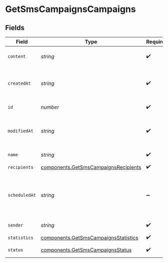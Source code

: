 # GetSmsCampaignsCampaigns


## Fields

| Field                                                                                          | Type                                                                                           | Required                                                                                       | Description                                                                                    | Example                                                                                        |
| ---------------------------------------------------------------------------------------------- | ---------------------------------------------------------------------------------------------- | ---------------------------------------------------------------------------------------------- | ---------------------------------------------------------------------------------------------- | ---------------------------------------------------------------------------------------------- |
| `content`                                                                                      | *string*                                                                                       | :heavy_check_mark:                                                                             | Content of the SMS Campaign                                                                    | Visit our Store and get some discount !                                                        |
| `createdAt`                                                                                    | *string*                                                                                       | :heavy_check_mark:                                                                             | Creation UTC date-time of the SMS campaign (YYYY-MM-DDTHH:mm:ss.SSSZ)                          | 2017-06-01T12:30:00Z                                                                           |
| `id`                                                                                           | *number*                                                                                       | :heavy_check_mark:                                                                             | ID of the SMS Campaign                                                                         | 2                                                                                              |
| `modifiedAt`                                                                                   | *string*                                                                                       | :heavy_check_mark:                                                                             | UTC date-time of last modification of the SMS campaign (YYYY-MM-DDTHH:mm:ss.SSSZ)              | 2017-05-01T12:30:00Z                                                                           |
| `name`                                                                                         | *string*                                                                                       | :heavy_check_mark:                                                                             | Name of the SMS Campaign                                                                       | PROMO CODE                                                                                     |
| `recipients`                                                                                   | [components.GetSmsCampaignsRecipients](../../models/components/getsmscampaignsrecipients.md)   | :heavy_check_mark:                                                                             | N/A                                                                                            |                                                                                                |
| `scheduledAt`                                                                                  | *string*                                                                                       | :heavy_minus_sign:                                                                             | UTC date-time on which SMS campaign is scheduled. Should be in YYYY-MM-DDTHH:mm:ss.SSSZ format | 2017-06-01T12:30:00Z                                                                           |
| `sender`                                                                                       | *string*                                                                                       | :heavy_check_mark:                                                                             | Sender of the SMS Campaign                                                                     | MyCompany                                                                                      |
| `statistics`                                                                                   | [components.GetSmsCampaignsStatistics](../../models/components/getsmscampaignsstatistics.md)   | :heavy_check_mark:                                                                             | N/A                                                                                            |                                                                                                |
| `status`                                                                                       | [components.GetSmsCampaignsStatus](../../models/components/getsmscampaignsstatus.md)           | :heavy_check_mark:                                                                             | Status of the SMS Campaign                                                                     | draft                                                                                          |